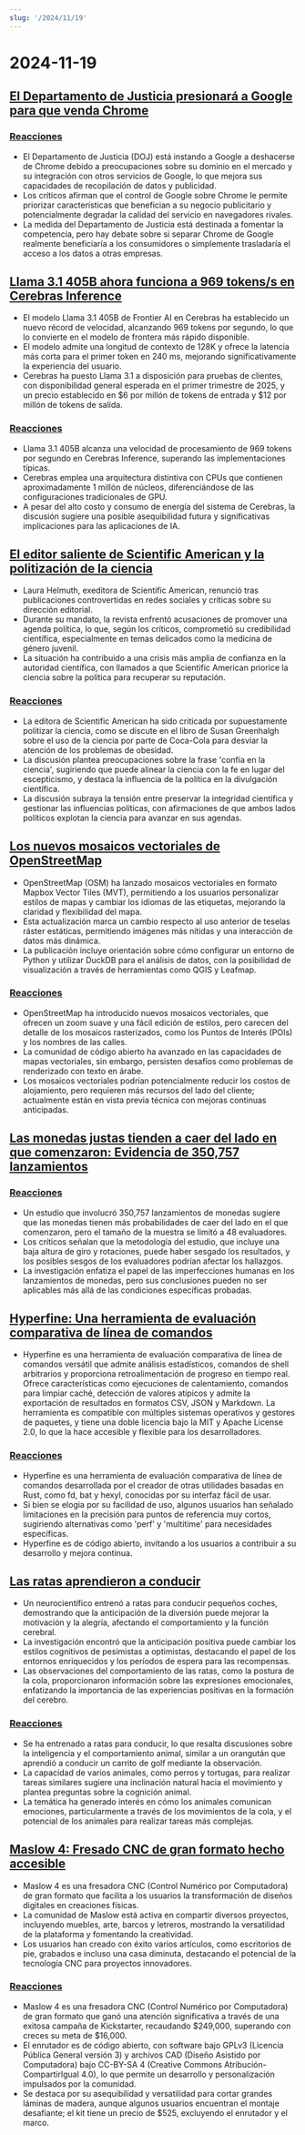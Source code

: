 ```yaml
---
slug: '/2024/11/19'
---
```


# 2024-11-19

## [El Departamento de Justicia presionará a Google para que venda Chrome](https://www.bloomberg.com/news/articles/2024-11-18/doj-will-push-google-to-sell-off-chrome-to-break-search-monopoly)

### [Reacciones](https://news.ycombinator.com/item?id=42177767)

- El Departamento de Justicia (DOJ) está instando a Google a deshacerse de Chrome debido a preocupaciones sobre su dominio en el mercado y su integración con otros servicios de Google, lo que mejora sus capacidades de recopilación de datos y publicidad.
- Los críticos afirman que el control de Google sobre Chrome le permite priorizar características que benefician a su negocio publicitario y potencialmente degradar la calidad del servicio en navegadores rivales.
- La medida del Departamento de Justicia está destinada a fomentar la competencia, pero hay debate sobre si separar Chrome de Google realmente beneficiaría a los consumidores o simplemente trasladaría el acceso a los datos a otras empresas.

## [Llama 3.1 405B ahora funciona a 969 tokens/s en Cerebras Inference](https://cerebras.ai/blog/llama-405b-inference)

- El modelo Llama 3.1 405B de Frontier AI en Cerebras ha establecido un nuevo récord de velocidad, alcanzando 969 tokens por segundo, lo que lo convierte en el modelo de frontera más rápido disponible.
- El modelo admite una longitud de contexto de 128K y ofrece la latencia más corta para el primer token en 240 ms, mejorando significativamente la experiencia del usuario.
- Cerebras ha puesto Llama 3.1 a disposición para pruebas de clientes, con disponibilidad general esperada en el primer trimestre de 2025, y un precio establecido en $6 por millón de tokens de entrada y $12 por millón de tokens de salida.

### [Reacciones](https://news.ycombinator.com/item?id=42178761)

- Llama 3.1 405B alcanza una velocidad de procesamiento de 969 tokens por segundo en Cerebras Inference, superando las implementaciones típicas.
- Cerebras emplea una arquitectura distintiva con CPUs que contienen aproximadamente 1 millón de núcleos, diferenciándose de las configuraciones tradicionales de GPU.
- A pesar del alto costo y consumo de energía del sistema de Cerebras, la discusión sugiere una posible asequibilidad futura y significativas implicaciones para las aplicaciones de IA.

## [El editor saliente de Scientific American y la politización de la ciencia](https://reason.com/2024/11/18/how-scientific-americans-departing-editor-helped-degrade-science/)

- Laura Helmuth, exeditora de Scientific American, renunció tras publicaciones controvertidas en redes sociales y críticas sobre su dirección editorial.
- Durante su mandato, la revista enfrentó acusaciones de promover una agenda política, lo que, según los críticos, comprometió su credibilidad científica, especialmente en temas delicados como la medicina de género juvenil.
- La situación ha contribuido a una crisis más amplia de confianza en la autoridad científica, con llamados a que Scientific American priorice la ciencia sobre la política para recuperar su reputación.

### [Reacciones](https://news.ycombinator.com/item?id=42177619)

- La editora de Scientific American ha sido criticada por supuestamente politizar la ciencia, como se discute en el libro de Susan Greenhalgh sobre el uso de la ciencia por parte de Coca-Cola para desviar la atención de los problemas de obesidad.
- La discusión plantea preocupaciones sobre la frase 'confía en la ciencia', sugiriendo que puede alinear la ciencia con la fe en lugar del escepticismo, y destaca la influencia de la política en la divulgación científica.
- La discusión subraya la tensión entre preservar la integridad científica y gestionar las influencias políticas, con afirmaciones de que ambos lados políticos explotan la ciencia para avanzar en sus agendas.

## [Los nuevos mosaicos vectoriales de OpenStreetMap](https://tech.marksblogg.com/osm-mvt-vector-tiles.html)

- OpenStreetMap (OSM) ha lanzado mosaicos vectoriales en formato Mapbox Vector Tiles (MVT), permitiendo a los usuarios personalizar estilos de mapas y cambiar los idiomas de las etiquetas, mejorando la claridad y flexibilidad del mapa.
- Esta actualización marca un cambio respecto al uso anterior de teselas ráster estáticas, permitiendo imágenes más nítidas y una interacción de datos más dinámica.
- La publicación incluye orientación sobre cómo configurar un entorno de Python y utilizar DuckDB para el análisis de datos, con la posibilidad de visualización a través de herramientas como QGIS y Leafmap.

### [Reacciones](https://news.ycombinator.com/item?id=42182519)

- OpenStreetMap ha introducido nuevos mosaicos vectoriales, que ofrecen un zoom suave y una fácil edición de estilos, pero carecen del detalle de los mosaicos rasterizados, como los Puntos de Interés (POIs) y los nombres de las calles.
- La comunidad de código abierto ha avanzado en las capacidades de mapas vectoriales, sin embargo, persisten desafíos como problemas de renderizado con texto en árabe.
- Los mosaicos vectoriales podrían potencialmente reducir los costos de alojamiento, pero requieren más recursos del lado del cliente; actualmente están en vista previa técnica con mejoras continuas anticipadas.

## [Las monedas justas tienden a caer del lado en que comenzaron: Evidencia de 350,757 lanzamientos](https://www.researchgate.net/publication/374700857_Fair_coins_tend_to_land_on_the_same_side_they_started_Evidence_from_350757_flips)

### [Reacciones](https://news.ycombinator.com/item?id=42181345)

- Un estudio que involucró 350,757 lanzamientos de monedas sugiere que las monedas tienen más probabilidades de caer del lado en el que comenzaron, pero el tamaño de la muestra se limitó a 48 evaluadores.
- Los críticos señalan que la metodología del estudio, que incluye una baja altura de giro y rotaciones, puede haber sesgado los resultados, y los posibles sesgos de los evaluadores podrían afectar los hallazgos.
- La investigación enfatiza el papel de las imperfecciones humanas en los lanzamientos de monedas, pero sus conclusiones pueden no ser aplicables más allá de las condiciones específicas probadas.

## [Hyperfine: Una herramienta de evaluación comparativa de línea de comandos](https://github.com/sharkdp/hyperfine)

- Hyperfine es una herramienta de evaluación comparativa de línea de comandos versátil que admite análisis estadísticos, comandos de shell arbitrarios y proporciona retroalimentación de progreso en tiempo real. Ofrece características como ejecuciones de calentamiento, comandos para limpiar caché, detección de valores atípicos y admite la exportación de resultados en formatos CSV, JSON y Markdown. La herramienta es compatible con múltiples sistemas operativos y gestores de paquetes, y tiene una doble licencia bajo la MIT y Apache License 2.0, lo que la hace accesible y flexible para los desarrolladores.

### [Reacciones](https://news.ycombinator.com/item?id=42177462)

- Hyperfine es una herramienta de evaluación comparativa de línea de comandos desarrollada por el creador de otras utilidades basadas en Rust, como fd, bat y hexyl, conocidas por su interfaz fácil de usar.
- Si bien se elogia por su facilidad de uso, algunos usuarios han señalado limitaciones en la precisión para puntos de referencia muy cortos, sugiriendo alternativas como 'perf' y 'multitime' para necesidades específicas.
- Hyperfine es de código abierto, invitando a los usuarios a contribuir a su desarrollo y mejora continua.

## [Las ratas aprendieron a conducir](https://theconversation.com/im-a-neuroscientist-who-taught-rats-to-drive-their-joy-suggests-how-anticipating-fun-can-enrich-human-life-239029)

- Un neurocientífico entrenó a ratas para conducir pequeños coches, demostrando que la anticipación de la diversión puede mejorar la motivación y la alegría, afectando el comportamiento y la función cerebral.
- La investigación encontró que la anticipación positiva puede cambiar los estilos cognitivos de pesimistas a optimistas, destacando el papel de los entornos enriquecidos y los períodos de espera para las recompensas.
- Las observaciones del comportamiento de las ratas, como la postura de la cola, proporcionaron información sobre las expresiones emocionales, enfatizando la importancia de las experiencias positivas en la formación del cerebro.

### [Reacciones](https://news.ycombinator.com/item?id=42179774)

- Se ha entrenado a ratas para conducir, lo que resalta discusiones sobre la inteligencia y el comportamiento animal, similar a un orangután que aprendió a conducir un carrito de golf mediante la observación.
- La capacidad de varios animales, como perros y tortugas, para realizar tareas similares sugiere una inclinación natural hacia el movimiento y plantea preguntas sobre la cognición animal.
- La temática ha generado interés en cómo los animales comunican emociones, particularmente a través de los movimientos de la cola, y el potencial de los animales para realizar tareas más complejas.

## [Maslow 4: Fresado CNC de gran formato hecho accesible](https://www.maslowcnc.com)

- Maslow 4 es una fresadora CNC (Control Numérico por Computadora) de gran formato que facilita a los usuarios la transformación de diseños digitales en creaciones físicas.
- La comunidad de Maslow está activa en compartir diversos proyectos, incluyendo muebles, arte, barcos y letreros, mostrando la versatilidad de la plataforma y fomentando la creatividad.
- Los usuarios han creado con éxito varios artículos, como escritorios de pie, grabados e incluso una casa diminuta, destacando el potencial de la tecnología CNC para proyectos innovadores.

### [Reacciones](https://news.ycombinator.com/item?id=42179467)

- Maslow 4 es una fresadora CNC (Control Numérico por Computadora) de gran formato que ganó una atención significativa a través de una exitosa campaña de Kickstarter, recaudando $249,000, superando con creces su meta de $16,000.
- El enrutador es de código abierto, con software bajo GPLv3 (Licencia Pública General versión 3) y archivos CAD (Diseño Asistido por Computadora) bajo CC-BY-SA 4 (Creative Commons Atribución-CompartirIgual 4.0), lo que permite un desarrollo y personalización impulsados por la comunidad.
- Se destaca por su asequibilidad y versatilidad para cortar grandes láminas de madera, aunque algunos usuarios encuentran el montaje desafiante; el kit tiene un precio de $525, excluyendo el enrutador y el marco.

<head>
  <meta property="og:title" content="El Departamento de Justicia presionará a Google para que venda Chrome" />
  <meta property="og:type" content="website" />
  <meta property="og:image" content="https://og.cho.sh/api/og/?title=El%20Departamento%20de%20Justicia%20presionar%C3%A1%20a%20Google%20para%20que%20venda%20Chrome&subheading=martes%2C%2019%20de%20noviembre%20de%202024%3A%20Resumen%20de%20Hacker%20News" />
</head>
